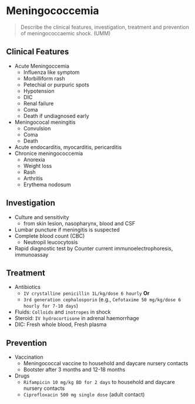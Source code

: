 # Meningococcemia

> Describe the clinical features, investigation, treatment and prevention of meningococcaemic shock. (UMM)

## Clinical Features

- Acute Meningoccemia
  - Influenza like symptom
  - Morbilliform rash
  - Petechial or purpuric spots
  - Hypotension
  - DIC
  - Renal failure
  - Coma
  - Death if undiagnosed early
- Meningococal meningitis
  - Convulsion
  - Coma
  - Death
- Acute endocarditis, myocarditis, pericarditis
- Chronice meningococcemia
  - Anorexia
  - Weight loss
  - Rash
  - Arthritis
  - Erythema nodosum

## Investigation

- Culture and sensitivity
  - from skin lesion, nasopharynx, blood and CSF
- Lumbar puncture if meningitis is suspected
- Complete blood count (CBC)
  - Neutropil leucocytosis
- Rapid diagnostic test by Counter current immunoelectrophoresis, immunoassay

## Treatment

- Antibiotics
  - `IV crystalline penicillin 1L/kg/dose 6 hourly` **Or**
  - `3rd generation cephalosporin` (e.g., `Cefotaxime 50 mg/kg/dose 6 hourly for 7-10 days`)
- Fluids: `Colloids` and `inotropes` in shock
- Steroid: `IV hydrocortisone` in adrenal haemorrhage
- DIC: Fresh whole blood, Fresh plasma

## Prevention

- Vaccination
  - Meningococcal vaccine to household and daycare nursery contacts
  - Bootster after 3 months and 12-18 months
- Drugs
  - `Rifampicin 10 mg/kg BD for 2 days` to household and daycare nursery contacts
  - `Ciprofloxacin 500 mg single dose` (adult contact)
